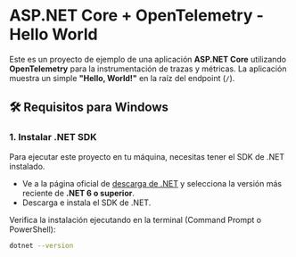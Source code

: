 # ASP.NET Core + OpenTelemetry - Hello World

Este es un proyecto de ejemplo de una aplicación **ASP.NET Core** utilizando **OpenTelemetry** para la instrumentación de trazas y métricas. La aplicación muestra un simple **"Hello, World!"** en la raíz del endpoint (`/`).

## 🛠 Requisitos para Windows

### 1. Instalar .NET SDK

Para ejecutar este proyecto en tu máquina, necesitas tener el SDK de .NET instalado.

- Ve a la página oficial de [descarga de .NET](https://dotnet.microsoft.com/download) y selecciona la versión más reciente de **.NET 6 o superior**.
- Descarga e instala el SDK de .NET.

Verifica la instalación ejecutando en la terminal (Command Prompt o PowerShell):

```bash
dotnet --version
